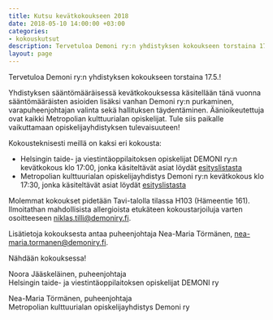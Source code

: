 ```yaml
---
title: Kutsu kevätkokoukseen 2018
date: 2018-05-10 14:00:00 +03:00
categories:
- kokouskutsut
description: Tervetuloa Demoni ry:n yhdistyksen kokoukseen torstaina 17.5.!
layout: page
---
```


Tervetuloa Demoni ry:n yhdistyksen kokoukseen torstaina 17.5.!

Yhdistyksen sääntömääräisessä kevätkokouksessa käsitellään tänä vuonna sääntömääräisten asioiden lisäksi vanhan Demoni ry:n purkaminen, varapuheenjohtajan valinta sekä hallituksen täydentäminen. Äänioikeutettuja ovat kaikki Metropolian kulttuurialan opiskelijat. Tule siis paikalle vaikuttamaan opiskelijayhdistyksen tulevaisuuteen!

Kokousteknisesti meillä on kaksi eri kokousta:
- Helsingin taide- ja viestintäoppilaitoksen opiskelijat DEMONI ry:n kevätkokous klo 17:00, jonka käsiteltävät asiat löydät <a href="https://drive.google.com/open?id=10BNvJu15KbobzeOnr9Lzo-lz83obaMo2" target="_blank">esityslistasta</a>
- Metropolian kulttuurialan opiskelijayhdistys Demoni ry:n kevätkokous klo 17:30, jonka käsiteltävät asiat löydät <a href="https://drive.google.com/open?id=1e3pmTWvobZunyIkdRjPJiaSJbHS3WBxT" target="_blank">esityslistasta</a>

Molemmat kokoukset pidetään Tavi-talolla tilassa H103 (Hämeentie 161). Ilmoitathan mahdollisista allergioista etukäteen kokoustarjoiluja varten osoitteeseen <niklas.tilli@demoniry.fi>.

Lisätietoja kokouksesta antaa puheenjohtaja Nea-Maria Törmänen, <nea-maria.tormanen@demoniry.fi>.

Nähdään kokouksessa!

Noora Jääskeläinen, puheenjohtaja<br>
Helsingin taide- ja viestintäoppilaitoksen opiskelijat DEMONI ry

Nea-Maria Törmänen, puheenjohtaja<br>
Metropolian kulttuurialan opiskelijayhdistys Demoni ry
